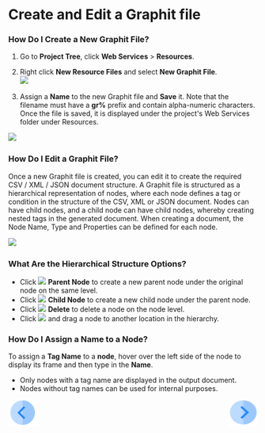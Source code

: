 # Create and Edit a Graphit file

### How Do I Create a New Graphit File?

1. Go to **Project Tree**, click **Web Services** > **Resources**.
2. Right click **New Resource Files** and select **New Graphit File**.  
![](/articles/15_web_services/images/01_new_graphit_file.png)

3. Assign a **Name** to the new Graphit file and **Save** it. Note that the filename must have a **gr%** prefix and contain alpha-numeric characters. Once the file is saved, it is displayed under the project's Web Services folder under Resources.

![](/articles/15_web_services/images/02_graphit_resource_file.png)


### How Do I Edit a Graphit File?
Once a new Graphit file is created, you can edit it to create the required CSV / XML / JSON document structure. A Graphit file is structured as a hierarchical representation of nodes, where each node defines a tag or condition in the structure of the CSV, XML or JSON document. 
Nodes can have child nodes, and a child node can have child nodes, whereby creating nested tags in the generated document. When creating a document, the Node Name, Type and Properties can be defined for  each node. 

![](/articles/15_web_services/images/03_edit_graphit_file.png)

### What Are the Hierarchical Structure Options? 
- Click ![](/articles/15_web_services/images/04_plus.png)  **Parent Node** to create a new parent node under the original node on the same level.
- Click ![](/articles/15_web_services/images/05_arrow.png)  **Child Node** to create a new child node under the parent node.
- Click ![](/articles/15_web_services/images/06_trash_bin.png) **Delete** to delete a node on the node level.  
- Click ![](/articles/15_web_services/images/07_hamburger.png) and drag a node to another location in the hierarchy.

### How Do I Assign a Name to a Node?
To assign a **Tag Name** to a **node**, hover over the left side of the node to display its frame and then type in the **Name**.   
-  Only nodes with a tag name are displayed in the output document. 
-  Nodes without tag names can be used for internal purposes.

[![Previous](/articles/images/Previous.png)](/articles/15_web_services/Graphit/01_graphit_overview.md)[<img align="right" width="60" height="54" src="/articles/images/Next.png">](/articles/15_web_services/Graphit/03_graphit_node_types_.md)

